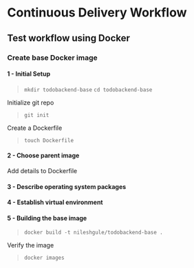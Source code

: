 # Continuous Delivery Workflow
## Test workflow using Docker

### Create base Docker image

#### 1 - Initial Setup
> `mkdir todobackend-base`
> `cd todobackend-base`

Initialize git repo
>`git init`

Create a Dockerfile
> `touch Dockerfile`


#### 2 - Choose parent image
Add details to Dockerfile

#### 3 - Describe operating system packages

#### 4 - Establish virtual environment

#### 5 - Building the base image
> `docker build -t nileshgule/todobackend-base .`

Verify the image
> `docker images`
